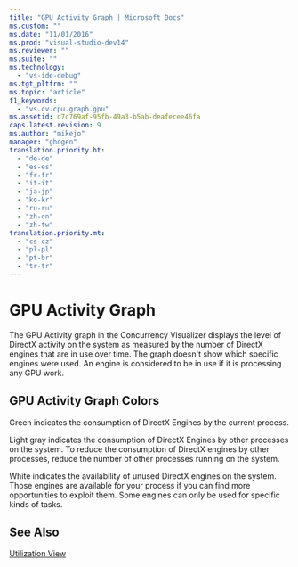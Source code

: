 ```yaml
---
title: "GPU Activity Graph | Microsoft Docs"
ms.custom: ""
ms.date: "11/01/2016"
ms.prod: "visual-studio-dev14"
ms.reviewer: ""
ms.suite: ""
ms.technology: 
  - "vs-ide-debug"
ms.tgt_pltfrm: ""
ms.topic: "article"
f1_keywords: 
  - "vs.cv.cpu.graph.gpu"
ms.assetid: d7c769af-95fb-49a3-b5ab-deafecee46fa
caps.latest.revision: 9
ms.author: "mikejo"
manager: "ghogen"
translation.priority.ht: 
  - "de-de"
  - "es-es"
  - "fr-fr"
  - "it-it"
  - "ja-jp"
  - "ko-kr"
  - "ru-ru"
  - "zh-cn"
  - "zh-tw"
translation.priority.mt: 
  - "cs-cz"
  - "pl-pl"
  - "pt-br"
  - "tr-tr"
---
```

# GPU Activity Graph
The GPU Activity graph in the Concurrency Visualizer displays the level of DirectX activity on the system as measured by the number of DirectX engines that are in use over time.  The graph doesn't show which specific engines were used.  An engine is considered to be in use if it is processing any GPU work.  
  
## GPU Activity Graph Colors  
 Green indicates the consumption of DirectX Engines by the current process.  
  
 Light gray indicates the consumption of DirectX Engines by other processes on the system. To reduce the consumption of DirectX engines by other processes, reduce the number of other processes running on the system.  
  
 White indicates the availability of unused DirectX engines on the system. Those engines are available for your process if you can find more opportunities to exploit them. Some engines can only be used for specific kinds of tasks.  
  
## See Also  
 [Utilization View](../profiling/utilization-view.md)